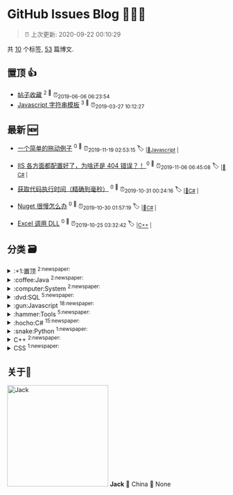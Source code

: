
# GitHub Issues Blog :tada::tada::tada:
    
> :alarm_clock: 上次更新: 2020-09-22 00:10:29
    
共 [10](https://github.com/topcss/my-notes/labels) 个标签, [53](https://github.com/topcss/my-notes/issues) 篇博文.

## 置顶 :thumbsup: 
- [帖子收藏](https://github.com/topcss/my-notes/issues/27)  <sup>2 :speech_balloon:</sup>  	 :alarm_clock:<sub>2019-06-06 06:23:54</sub> 
- [Javascript 字符串模板](https://github.com/topcss/my-notes/issues/18)  <sup>3 :speech_balloon:</sup>  	 :alarm_clock:<sub>2019-03-27 10:12:27</sub> 
## 最新 :new: 
- [一个简单的拖动例子](https://github.com/topcss/my-notes/issues/53) <sup>0 :speech_balloon:</sup>  			 :alarm_clock:<sub>2019-11-19 02:53:15</sub> 
 :label: 	<sub>|</sub><sub>[:gun:Javascript](https://github.com/topcss/my-notes/labels/%3Agun%3AJavascript)	|	</sub>

- [IIS 各方面都配置好了，为啥还是 404 错误？！ ](https://github.com/topcss/my-notes/issues/52) <sup>0 :speech_balloon:</sup>  			 :alarm_clock:<sub>2019-11-06 06:45:08</sub> 
 :label: 	<sub>|</sub><sub>[:hocho:C#](https://github.com/topcss/my-notes/labels/%3Ahocho%3AC%23)	|	</sub>

- [获取代码执行时间（精确到毫秒）](https://github.com/topcss/my-notes/issues/51) <sup>0 :speech_balloon:</sup>  			 :alarm_clock:<sub>2019-10-31 00:24:16</sub> 
 :label: 	<sub>|</sub><sub>[:hocho:C#](https://github.com/topcss/my-notes/labels/%3Ahocho%3AC%23)	|	</sub>

- [Nuget 很慢怎么办](https://github.com/topcss/my-notes/issues/50) <sup>0 :speech_balloon:</sup>  			 :alarm_clock:<sub>2019-10-30 01:57:19</sub> 
 :label: 	<sub>|</sub><sub>[:hocho:C#](https://github.com/topcss/my-notes/labels/%3Ahocho%3AC%23)	|	</sub>

- [Excel 调用 DLL](https://github.com/topcss/my-notes/issues/49) <sup>0 :speech_balloon:</sup>  			 :alarm_clock:<sub>2019-10-25 03:32:42</sub> 
 :label: 	<sub>|</sub><sub>[C++](https://github.com/topcss/my-notes/labels/C%2B%2B)	|	</sub>

## 分类  :card_file_box: 

<details>
<summary>:+1:置顶	<sup>2:newspaper:</sup></summary>
- [帖子收藏](https://github.com/topcss/my-notes/issues/27)  <sup>2 :speech_balloon:</sup>  	 :alarm_clock:<sub>2019-06-06 06:23:54</sub> 
- [Javascript 字符串模板](https://github.com/topcss/my-notes/issues/18)  <sup>3 :speech_balloon:</sup>  	 :alarm_clock:<sub>2019-03-27 10:12:27</sub> 

</details>

<details>
<summary>:coffee:Java	<sup>2:newspaper:</sup></summary>
- [axios 调用 jeecg-boot 传入 token 的方法](https://github.com/topcss/my-notes/issues/31)  <sup>0 :speech_balloon:</sup>  	 :alarm_clock:<sub>2019-07-11 03:50:58</sub> 
- [spring boot 配置](https://github.com/topcss/my-notes/issues/9)  <sup>1 :speech_balloon:</sup>  	 :alarm_clock:<sub>2019-01-14 08:21:24</sub> 

</details>

<details>
<summary>:computer:System	<sup>2:newspaper:</sup></summary>
- [Win10 添加开机启动](https://github.com/topcss/my-notes/issues/30)  <sup>0 :speech_balloon:</sup>  	 :alarm_clock:<sub>2019-07-04 09:10:38</sub> 
- [Windows 平台通用软件推荐](https://github.com/topcss/my-notes/issues/19)  <sup>9 :speech_balloon:</sup>  	 :alarm_clock:<sub>2019-05-23 09:25:25</sub> 

</details>

<details>
<summary>:dvd:SQL	<sup>5:newspaper:</sup></summary>
- [统计每月的数量并排序](https://github.com/topcss/my-notes/issues/35)  <sup>0 :speech_balloon:</sup>  	 :alarm_clock:<sub>2019-07-25 02:09:36</sub> 
- [SqlServer 开窗函数实例](https://github.com/topcss/my-notes/issues/34)  <sup>0 :speech_balloon:</sup>  	 :alarm_clock:<sub>2019-07-24 07:28:35</sub> 
- [快速为 SqlServer 数据库每个表新增字段](https://github.com/topcss/my-notes/issues/25)  <sup>0 :speech_balloon:</sup>  	 :alarm_clock:<sub>2019-05-30 03:48:44</sub> 
- [MSSQL 相关](https://github.com/topcss/my-notes/issues/17)  <sup>6 :speech_balloon:</sup>  	 :alarm_clock:<sub>2019-03-25 08:57:42</sub> 
- [MSSQL 元数据操作](https://github.com/topcss/my-notes/issues/2)  <sup>1 :speech_balloon:</sup>  	 :alarm_clock:<sub>2018-09-28 09:30:48</sub> 

</details>

<details>
<summary>:gun:Javascript	<sup>18:newspaper:</sup></summary>
- [一个简单的拖动例子](https://github.com/topcss/my-notes/issues/53)  <sup>0 :speech_balloon:</sup>  	 :alarm_clock:<sub>2019-11-19 02:53:15</sub> 
- [ios的input输入框老是选不中的问题](https://github.com/topcss/my-notes/issues/42)  <sup>0 :speech_balloon:</sup>  	 :alarm_clock:<sub>2019-08-22 03:07:44</sub> 
- [微信 JS-SDK 的爬坑指南](https://github.com/topcss/my-notes/issues/41)  <sup>0 :speech_balloon:</sup>  	 :alarm_clock:<sub>2019-08-08 08:22:43</sub> 
- [兼容 android 和 ios 的截取图片和视频的缩略图，用 js 客户端给视频抽帧](https://github.com/topcss/my-notes/issues/40)  <sup>0 :speech_balloon:</sup>  	 :alarm_clock:<sub>2019-08-02 03:27:49</sub> 
- [VUE 状态树 VUEX 的实用教程](https://github.com/topcss/my-notes/issues/39)  <sup>0 :speech_balloon:</sup>  	 :alarm_clock:<sub>2019-08-01 01:23:31</sub> 
- [VUE 精准控制缓存页面](https://github.com/topcss/my-notes/issues/38)  <sup>0 :speech_balloon:</sup>  	 :alarm_clock:<sub>2019-07-31 09:26:11</sub> 
- [iphone 上传图片会旋转的问题](https://github.com/topcss/my-notes/issues/36)  <sup>0 :speech_balloon:</sup>  	 :alarm_clock:<sub>2019-07-29 01:55:23</sub> 
- [判断两个浮点数a和b是否相等时，不要使用 a==b](https://github.com/topcss/my-notes/issues/32)  <sup>0 :speech_balloon:</sup>  	 :alarm_clock:<sub>2019-07-12 12:49:39</sub> 
- [js 实现线程暂停](https://github.com/topcss/my-notes/issues/26)  <sup>0 :speech_balloon:</sup>  	 :alarm_clock:<sub>2019-06-04 08:29:01</sub> 
- [快速为 SqlServer 数据库每个表新增字段](https://github.com/topcss/my-notes/issues/25)  <sup>0 :speech_balloon:</sup>  	 :alarm_clock:<sub>2019-05-30 03:48:44</sub> 
- [javascript 中使用 base64 转码和解码如何爬坑](https://github.com/topcss/my-notes/issues/24)  <sup>0 :speech_balloon:</sup>  	 :alarm_clock:<sub>2019-05-30 00:50:31</sub> 
- [jquery3 post传参下载文件能正确获得返回状态的方法](https://github.com/topcss/my-notes/issues/23)  <sup>0 :speech_balloon:</sup>  	 :alarm_clock:<sub>2019-05-28 03:32:55</sub> 
- [js1k使用的在线压缩js](https://github.com/topcss/my-notes/issues/22)  <sup>0 :speech_balloon:</sup>  	 :alarm_clock:<sub>2019-05-28 03:31:02</sub> 
- [一个handsometable的dome，实现了对增加，修改的操作。](https://github.com/topcss/my-notes/issues/21)  <sup>0 :speech_balloon:</sup>  	 :alarm_clock:<sub>2019-05-28 03:29:48</sub> 
- [不同浏览器中，处理跨iframe传参调用方法](https://github.com/topcss/my-notes/issues/20)  <sup>0 :speech_balloon:</sup>  	 :alarm_clock:<sub>2019-05-28 03:29:11</sub> 
- [Javascript 字符串模板](https://github.com/topcss/my-notes/issues/18)  <sup>3 :speech_balloon:</sup>  	 :alarm_clock:<sub>2019-03-27 10:12:27</sub> 
- [自定义的地图类](https://github.com/topcss/my-notes/issues/4)  <sup>0 :speech_balloon:</sup>  	 :alarm_clock:<sub>2018-12-04 07:29:29</sub> 
- [JqGrid 常用操作](https://github.com/topcss/my-notes/issues/1)  <sup>0 :speech_balloon:</sup>  	 :alarm_clock:<sub>2018-09-27 06:36:41</sub> 

</details>

<details>
<summary>:hammer:Tools	<sup>5:newspaper:</sup></summary>
- [Excel 调用DLL实现繁简体相互转换](https://github.com/topcss/my-notes/issues/48)  <sup>0 :speech_balloon:</sup>  	 :alarm_clock:<sub>2019-10-25 02:27:33</sub> 
- [开发类工具软件推荐](https://github.com/topcss/my-notes/issues/45)  <sup>1 :speech_balloon:</sup>  	 :alarm_clock:<sub>2019-09-26 02:43:46</sub> 
- [C32ASM 改unicode 编码。](https://github.com/topcss/my-notes/issues/13)  <sup>0 :speech_balloon:</sup>  	 :alarm_clock:<sub>2019-02-11 03:24:06</sub> 
- [gitbook](https://github.com/topcss/my-notes/issues/11)  <sup>0 :speech_balloon:</sup>  	 :alarm_clock:<sub>2019-01-25 08:58:05</sub> 
- [fiddler 高级用法](https://github.com/topcss/my-notes/issues/10)  <sup>0 :speech_balloon:</sup>  	 :alarm_clock:<sub>2019-01-24 03:49:02</sub> 

</details>

<details>
<summary>:hocho:C#	<sup>15:newspaper:</sup></summary>
- [IIS 各方面都配置好了，为啥还是 404 错误？！ ](https://github.com/topcss/my-notes/issues/52)  <sup>0 :speech_balloon:</sup>  	 :alarm_clock:<sub>2019-11-06 06:45:08</sub> 
- [获取代码执行时间（精确到毫秒）](https://github.com/topcss/my-notes/issues/51)  <sup>0 :speech_balloon:</sup>  	 :alarm_clock:<sub>2019-10-31 00:24:16</sub> 
- [Nuget 很慢怎么办](https://github.com/topcss/my-notes/issues/50)  <sup>0 :speech_balloon:</sup>  	 :alarm_clock:<sub>2019-10-30 01:57:19</sub> 
- [如何在浏览器中打开AutoCAD并且传参给插件](https://github.com/topcss/my-notes/issues/47)  <sup>0 :speech_balloon:</sup>  	 :alarm_clock:<sub>2019-10-09 00:55:55</sub> 
- [CAD.NET 计算点与多段线的Y轴相交](https://github.com/topcss/my-notes/issues/46)  <sup>0 :speech_balloon:</sup>  	 :alarm_clock:<sub>2019-09-30 06:51:18</sub> 
- [带状地形图，根据多段线，生成A3的图框](https://github.com/topcss/my-notes/issues/44)  <sup>0 :speech_balloon:</sup>  	 :alarm_clock:<sub>2019-09-12 09:28:09</sub> 
- [C# 弧度与角度相互转换](https://github.com/topcss/my-notes/issues/43)  <sup>0 :speech_balloon:</sup>  	 :alarm_clock:<sub>2019-09-06 01:54:54</sub> 
- [c#的内部函数](https://github.com/topcss/my-notes/issues/33)  <sup>0 :speech_balloon:</sup>  	 :alarm_clock:<sub>2019-07-24 01:58:07</sub> 
- [.NET C# 用泛型来深拷贝对象](https://github.com/topcss/my-notes/issues/29)  <sup>0 :speech_balloon:</sup>  	 :alarm_clock:<sub>2019-07-02 07:27:14</sub> 
- [Mvc](https://github.com/topcss/my-notes/issues/16)  <sup>0 :speech_balloon:</sup>  	 :alarm_clock:<sub>2019-03-22 01:40:51</sub> 
- [FastReport.Net](https://github.com/topcss/my-notes/issues/15)  <sup>0 :speech_balloon:</sup>  	 :alarm_clock:<sub>2019-03-20 07:59:19</sub> 
- [petapoco](https://github.com/topcss/my-notes/issues/14)  <sup>1 :speech_balloon:</sup>  	 :alarm_clock:<sub>2019-03-06 08:08:03</sub> 
- [c# 语法](https://github.com/topcss/my-notes/issues/7)  <sup>3 :speech_balloon:</sup>  	 :alarm_clock:<sub>2018-12-17 08:10:42</sub> 
- [IIS 发布常见问题](https://github.com/topcss/my-notes/issues/6)  <sup>0 :speech_balloon:</sup>  	 :alarm_clock:<sub>2018-12-17 07:01:07</sub> 
- [长路径的问题 LongPath](https://github.com/topcss/my-notes/issues/5)  <sup>1 :speech_balloon:</sup>  	 :alarm_clock:<sub>2018-12-10 01:24:37</sub> 

</details>

<details>
<summary>:snake:Python	<sup>1:newspaper:</sup></summary>
- [shapefile 转 json](https://github.com/topcss/my-notes/issues/28)  <sup>0 :speech_balloon:</sup>  	 :alarm_clock:<sub>2019-06-26 03:16:14</sub> 

</details>

<details>
<summary>C++	<sup>2:newspaper:</sup></summary>
- [Excel 调用 DLL](https://github.com/topcss/my-notes/issues/49)  <sup>0 :speech_balloon:</sup>  	 :alarm_clock:<sub>2019-10-25 03:32:42</sub> 
- [Excel 调用DLL实现繁简体相互转换](https://github.com/topcss/my-notes/issues/48)  <sup>0 :speech_balloon:</sup>  	 :alarm_clock:<sub>2019-10-25 02:27:33</sub> 

</details>

<details>
<summary>CSS	<sup>1:newspaper:</sup></summary>
- [css 布局实用篇](https://github.com/topcss/my-notes/issues/37)  <sup>0 :speech_balloon:</sup>  	 :alarm_clock:<sub>2019-07-30 01:19:20</sub> 

</details>

## 关于:boy: 
[<img alt="Jack" src="https://avatars1.githubusercontent.com/u/2252451?v=4" width="233"/>](https://github.com/topcss)
**Jack**
:round_pushpin: China
:black_flag: None
